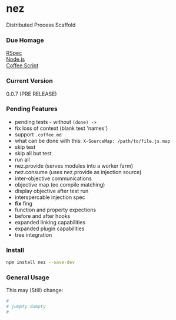 nez
===

Distributed Process Scaffold


### Due Homage

[RSpec](http://rspec.info/)<br />
[Node.js](http://nodejs.org)<br />
[Coffee Script](http://coffeescript.org/)<br />


### Current Version

0.0.7 (PRE RELEASE) 


### Pending Features

* pending tests - without `(done) ->` 
* fix loss of context (blank test 'names')
* support `.coffee.md`
* what can be done with this: `X-SourceMap: /path/to/file.js.map`
* skip test
* skip all but test
* run all
* nez.provide (serves modules into a worker farm)
* nez.consume (uses nez.provide as injection source)
* inter-objective communications
* objective map (eo compile matching)
* display objective after test run
* interspercable injection spec
* **fix** fing
* function and property expections
* before and after hooks
* expanded linking capabilities
* expanded plugin capabilities
* tree integration

### Install

```bash
npm install nez --save-dev
```

### General Usage

This may (Still) change:


```coffee
#
# jumpty dumpty
#

```

